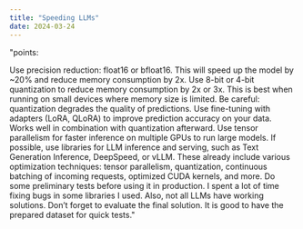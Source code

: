 ```yaml
---
title: "Speeding LLMs"
date: 2024-03-24
---
```


"points:

Use precision reduction: float16 or bfloat16. This will speed up the model by ~20% and reduce memory consumption by 2x. Use 8-bit or 4-bit quantization to reduce memory consumption by 2x or 3x. This is best when running on small devices where memory size is limited. Be careful: quantization degrades the quality of predictions. Use fine-tuning with adapters (LoRA, QLoRA) to improve prediction accuracy on your data. Works well in combination with quantization afterward. Use tensor parallelism for faster inference on multiple GPUs to run large models. If possible, use libraries for LLM inference and serving, such as Text Generation Inference, DeepSpeed, or vLLM. These already include various optimization techniques: tensor parallelism, quantization, continuous batching of incoming requests, optimized CUDA kernels, and more. Do some preliminary tests before using it in production. I spent a lot of time fixing bugs in some libraries I used. Also, not all LLMs have working solutions. Don’t forget to evaluate the final solution. It is good to have the prepared dataset for quick tests."
